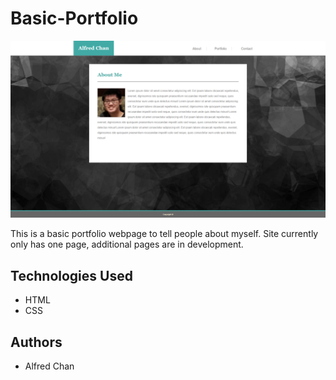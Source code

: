 # Basic-Portfolio

![Picture of Website](assets/images/site1.png "Screenshot of first page of website")

This is a basic portfolio webpage to tell people about myself. Site currently only has one page, additional pages are in development. 

## Technologies Used

* HTML
* CSS

## Authors

* Alfred Chan
